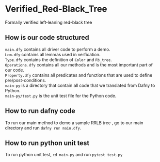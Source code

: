 # Verified_Red-Black_Tree
Formally verified left-leaning red-black tree

## How is our code structured
`main.dfy` contains all driver code to perform a demo.  
`Lem.dfy` contains all lemmas used in verfication.  
`Type.dfy` contains the definition of `Color` and `Rb_tree`.  
`Operations.dfy` contains all our methods and is the most important part of our code.  
`Property.dfy` contains all predicates and functions that are used to define pre/post-conditions.  
`main-py` is a directory that contain all code that we translated from Dafny to Python.  
`main-py/test.py` is the unit test file for the Python code.



## How to run dafny code
To run our main method to demo a sample RRLB tree , go to our main directory and run `dafny run main.dfy`.

## How to run python unit test
To run python unit test, `cd main-py` and run `pytest test.py`